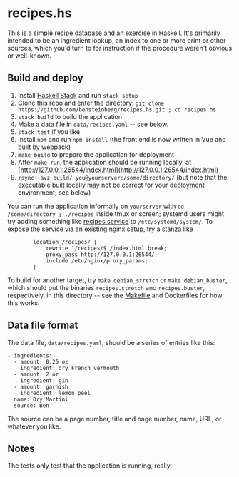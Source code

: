 recipes.hs
==========

This is a simple recipe database and an exercise in Haskell. It's
primarily intended to be an ingredient lookup, an index to one or more
print or other sources, which you'd turn to for instruction if the
procedure weren't obvious or well-known.

Build and deploy
----------------

1. Install [Haskell
Stack](https://docs.haskellstack.org/en/stable/README/) and run `stack setup`
2. Clone this repo and enter the directory: `git clone https://github.com/bensteinberg/recipes.hs.git ; cd recipes.hs`
3. `stack build` to build the application
4. Make a data file in `data/recipes.yaml` -- see below.
5. `stack test` if you like
6. Install `npm` and run `npm install` (the front end is now written in Vue and built by webpack)
7. `make build` to prepare the application for deployment
8. After `make run`, the application should be running locally, at [http://127.0.0.1:26544/index.html](http://127.0.0.1:26544/index.html)
9. `rsync -avz build/ you@yourserver:/some/directory/` (but note that the executable built locally may not be correct for your deployment environment; see below)

You can run the application informally on `yourserver` with `cd
/some/directory ; ./recipes` inside tmux or screen; systemd users
might try adding something like [recipes.service](recipes.service) to
`/etc/systemd/system/`. To expose the service via an existing nginx
setup, try a stanza like

```
        location /recipes/ {
            rewrite ^/recipes/$ /index.html break;
            proxy_pass http://127.0.0.1:26544/;
            include /etc/nginx/proxy_params;
        }
 ```

To build for another target, try `make debian_stretch` or `make
debian_buster`, which should put the binaries `recipes.stretch` and
`recipes.buster`, respectively, in this directory -- see the
[Makefile](Makefile) and Dockerfiles for how this works.

Data file format
----------------

The data file, `data/recipes.yaml`, should be a series of entries like
this:

```
- ingredients:
  - amount: 0.25 oz
    ingredient: dry French vermouth
  - amount: 2 oz
    ingredient: gin
  - amount: garnish
    ingredient: lemon peel
  name: Dry Martini
  source: Ben
```

The source can be a page number, title and page number, name, URL, or
whatever you like.

Notes
-----

The tests only test that the application is running, really.
